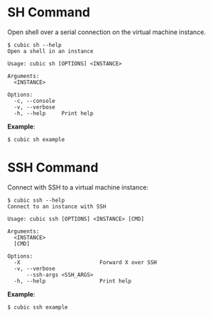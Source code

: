 # SH Command
Open shell over a serial connection on the virtual machine instance.
```
$ cubic sh --help
Open a shell in an instance

Usage: cubic sh [OPTIONS] <INSTANCE>

Arguments:
  <INSTANCE>

Options:
  -c, --console
  -v, --verbose
  -h, --help     Print help
```
**Example**:
```
$ cubic sh example
```

# SSH Command
Connect with SSH to a virtual machine instance:
```
$ cubic ssh --help
Connect to an instance with SSH

Usage: cubic ssh [OPTIONS] <INSTANCE> [CMD]

Arguments:
  <INSTANCE>
  [CMD]

Options:
  -X                         Forward X over SSH
  -v, --verbose
      --ssh-args <SSH_ARGS>
  -h, --help                 Print help
```

**Example**:
```
$ cubic ssh example
```
